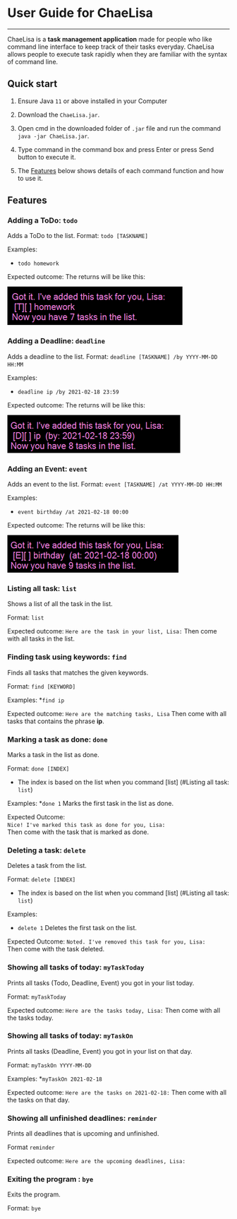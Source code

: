 # User Guide for ChaeLisa

---

ChaeLisa is a **task management application** made for people who like command line interface to keep track of their tasks everyday. ChaeLisa allows people to execute task rapidly when they are familiar with the syntax of command line.
 
## Quick start

1. Ensure Java `11` or above installed in your Computer

1. Download the `ChaeLisa.jar`.

1. Open cmd in the downloaded folder of `.jar` file and run the command `java -jar ChaeLisa.jar`.

1. Type command in the command box and press Enter or press Send button to execute it.

1. The [Features](#Features) below shows details of each command function and how to use it.


## Features 

### Adding a ToDo: `todo`

Adds a ToDo to the list.
Format: `todo [TASKNAME]`

Examples:
* `todo homework`

Expected outcome:
The returns will be like this:

![return of todo command](todoCommandOutput.png)


### Adding a Deadline: `deadline`

Adds a deadline to the list.
Format: `deadline [TASKNAME] /by YYYY-MM-DD HH:MM`

Examples:
* `deadline ip /by 2021-02-18 23:59`

Expected outcome:
The returns will be like this:

![return of deadline command](deadlineCommandOutput.png)


### Adding an Event: `event`

Adds an event to the list.
Format: `event [TASKNAME] /at YYYY-MM-DD HH:MM`

Examples:
* `event birthday /at 2021-02-18 00:00`

Expected outcome:
The returns will be like this:

![return of event command](eventCommandOutput.png)


### Listing all task: `list`

Shows a list of all the task in the list.

Format: `list`

Expected outcome:
`Here are the task in your list, Lisa:`
Then come with all tasks in the list.


### Finding task using keywords: `find`

Finds all tasks that matches the given keywords.

Format: `find [KEYWORD]`

Examples:
*`find ip`

Expected outcome:
`Here are the matching tasks, Lisa`
Then come with all tasks that contains the phrase **ip**.


### Marking a task as done: `done`

Marks a task in the list as done.

Format: `done [INDEX]`
* The index is based on the list when you command [list] (#Listing all task: `list`)

Examples:
*`done 1` Marks the first task in the list as done. 

Expected Outcome:  
`Nice! I've marked this task as done for you, Lisa:`  
Then come with the task that is marked as done.


### Deleting a task: `delete`

Deletes a task from the list.

Format: `delete [INDEX]`
* The index is based on the list when you command [list] (#Listing all task: `list`)

Examples:
* `delete 1` Deletes the first task on the list.

Expected Outcome:
`Noted. I've removed this task for you, Lisa:`  
Then come with the task deleted.


### Showing all tasks of today: `myTaskToday`

Prints all tasks (Todo, Deadline, Event) you got in your list today.

Format: `myTaskToday`

Expected outcome:
`Here are the tasks today, Lisa:`
Then come with all the tasks today.


### Showing all tasks of today: `myTaskOn`

Prints all tasks (Deadline, Event) you got in your list on that day.

Format: `myTaskOn YYYY-MM-DD`

Examples:
*`myTaskOn 2021-02-18`

Expected outcome:
`Here are the tasks on 2021-02-18:`
Then come with all the tasks on that day.


### Showing all unfinished deadlines: `reminder`

Prints all deadlines that is upcoming and unfinished.

Format `reminder`

Expected outcome:
`Here are the upcoming deadlines, Lisa:`


### Exiting the program : `bye`

Exits the program.

Format: `bye`



